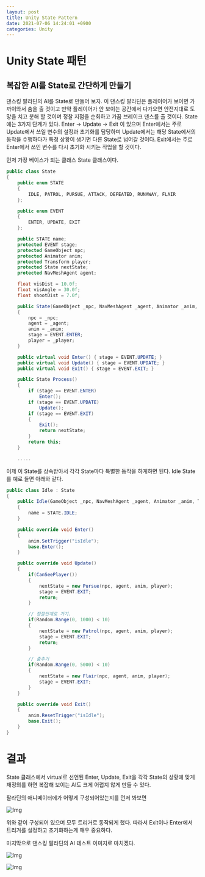 ```yaml
---
layout: post
title: Unity State Pattern
date: 2021-07-06 14:24:01 +0900
categories: Unity
---
```


# Unity State 패턴
## 복잡한 AI를 State로 간단하게 만들기

댄스킹 팔라딘의 AI를 State로 만들어 보자. 이 댄스킹 팔라딘은 플레이어가 보이면 가까이와서 춤을 출 것이고 만약 플레이어가 안 보이는 공간에서 다가오면 안전지대로 도망을 치고 분해 할 것이며 정찰 지점을 순회하고 가끔 브레이크 댄스를 출 것이다.
State에는 3가지 단계가 있다. Enter -> Update -> Exit 이 있으며 Enter에서는 주로 Update에서 쓰일 변수의 설정과 초기화를 담당하며 Update에서는 해당 State에서의 동작을 수행하다가 특정 상황이 생기면 다른 State로 넘어갈 것이다. Exit에서는 주로 Enter에서 쓰인 변수를 다시 초기화 시키는 작업을 할 것이다.

먼저 가장 베이스가 되는 클래스 State 클래스이다.

```c#
public class State
{
    public enum STATE
    {
        IDLE, PATROL, PURSUE, ATTACK, DEFEATED, RUNAWAY, FLAIR
    };

    public enum EVENT
    {
        ENTER, UPDATE, EXIT
    };

    public STATE name;
    protected EVENT stage;
    protected GameObject npc;
    protected Animator anim;
    protected Transform player;
    protected State nextState;
    protected NavMeshAgent agent;

    float visDist = 10.0f;
    float visAngle = 30.0f;
    float shootDist = 7.0f;

    public State(GameObject _npc, NavMeshAgent _agent, Animator _anim, Transform _player)
    {
        npc = _npc;
        agent = _agent;
        anim = _anim;
        stage = EVENT.ENTER;
        player = _player;
    }

    public virtual void Enter() { stage = EVENT.UPDATE; }
    public virtual void Update() { stage = EVENT.UPDATE; }
    public virtual void Exit() { stage = EVENT.EXIT; }

    public State Process()
    {
        if (stage == EVENT.ENTER) 
            Enter();
        if (stage == EVENT.UPDATE)
            Update();
        if (stage == EVENT.EXIT)
        {
            Exit();
            return nextState;
        }
        return this;
    }

    .....
```
이제 이 State를 상속받아서 각각 State마다 특별한 동작을 하게하면 된다. Idle State를 예로 들면 아래와 같다.

```c#
public class Idle : State
{
    public Idle(GameObject _npc, NavMeshAgent _agent, Animator _anim, Transform _player) : base(_npc, _agent, _anim, _player)
    {
        name = STATE.IDLE;
    }

    public override void Enter()
    {
        anim.SetTrigger("isIdle");
        base.Enter();
    }

    public override void Update()
    {
        if(CanSeePlayer())
        {
            nextState = new Pursue(npc, agent, anim, player);
            stage = EVENT.EXIT;
            return;
        }

        // 정찰단계로 가기.
        if(Random.Range(0, 1000) < 10)
        {
            nextState = new Patrol(npc, agent, anim, player);
            stage = EVENT.EXIT;
            return;
        }

        // 춤추기
        if(Random.Range(0, 5000) < 10)
        {
            nextState = new Flair(npc, agent, anim, player);
            stage = EVENT.EXIT;
        }
    }

    public override void Exit()
    {
        anim.ResetTrigger("isIdle");
        base.Exit();
    }
}

```
# 결과
State 클래스에서 virtual로 선언된 Enter, Update, Exit을 각각 State의 상황에 맞게 재정의를 하면 복잡해 보이는 AI도 크게 어렵지 않게 만들 수 있다.

팔라딘의 애니메이터에가 어떻게 구성되어있는지를 먼저 봐보면

![Img](https://user-images.githubusercontent.com/39051679/124546392-889d3780-de65-11eb-9902-139ecfeed8bf.jpg)

위와 같이 구성되어 있으며 모두 트리거로 동작되게 했다. 따라서 Exit이나 Enter에서 트리거를 설정하고 초기화하는게 매우 중요하다.

마지막으로 댄스킹 팔라딘의 AI 테스트 이미지로 마치겠다.

![Img](https://user-images.githubusercontent.com/39051679/124546016-f9901f80-de64-11eb-82e9-22ed6f680e6e.gif)

![Img](https://user-images.githubusercontent.com/39051679/124546291-5d1a4d00-de65-11eb-8716-42b2fde97623.gif)
